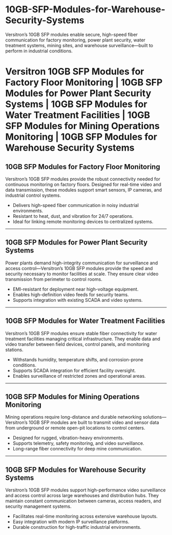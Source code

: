 # 10GB-SFP-Modules-for-Warehouse-Security-Systems
Versitron’s 10GB SFP modules enable secure, high-speed fiber communication for factory monitoring, power plant security, water treatment systems, mining sites, and warehouse surveillance—built to perform in industrial conditions.

# Versitron 10GB SFP Modules for Factory Floor Monitoring | 10GB SFP Modules for Power Plant Security Systems | 10GB SFP Modules for Water Treatment Facilities | 10GB SFP Modules for Mining Operations Monitoring | 10GB SFP Modules for Warehouse Security Systems

## 10GB SFP Modules for Factory Floor Monitoring

Versitron’s 10GB SFP modules provide the robust connectivity needed for continuous monitoring on factory floors. Designed for real-time video and data transmission, these modules support smart sensors, IP cameras, and industrial control systems.

- Delivers high-speed fiber communication in noisy industrial environments.
- Resistant to heat, dust, and vibration for 24/7 operations.
- Ideal for linking remote monitoring devices to centralized systems.

---

## 10GB SFP Modules for Power Plant Security Systems

Power plants demand high-integrity communication for surveillance and access control—Versitron’s 10GB SFP modules provide the speed and security necessary to monitor facilities at scale. They ensure clear video transmission from perimeter to control rooms.

- EMI-resistant for deployment near high-voltage equipment.
- Enables high-definition video feeds for security teams.
- Supports integration with existing SCADA and video systems.

---

## 10GB SFP Modules for Water Treatment Facilities

Versitron’s 10GB SFP modules ensure stable fiber connectivity for water treatment facilities managing critical infrastructure. They enable data and video transfer between field devices, control panels, and monitoring stations.

- Withstands humidity, temperature shifts, and corrosion-prone conditions.
- Supports SCADA integration for efficient facility oversight.
- Enables surveillance of restricted zones and operational areas.

---

## 10GB SFP Modules for Mining Operations Monitoring

Mining operations require long-distance and durable networking solutions—Versitron’s 10GB SFP modules are built to transmit video and sensor data from underground or remote open-pit locations to control centers.

- Designed for rugged, vibration-heavy environments.
- Supports telemetry, safety monitoring, and video surveillance.
- Long-range fiber connectivity for deep mine communication.

---

## 10GB SFP Modules for Warehouse Security Systems

Versitron’s 10GB SFP modules support high-performance video surveillance and access control across large warehouses and distribution hubs. They maintain constant communication between cameras, access readers, and security management systems.

- Facilitates real-time monitoring across extensive warehouse layouts.
- Easy integration with modern IP surveillance platforms.
- Durable construction for high-traffic industrial environments.

